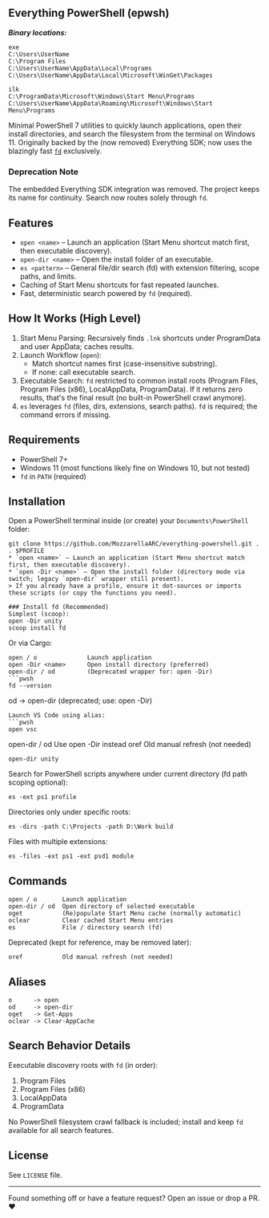 
## Everything PowerShell (epwsh)

***Binary locations:***
```
exe
C:\Users\UserName
C:\Program Files
C:\Users\UserName\AppData\Local\Programs
C:\Users\UserName\AppData\Local\Microsoft\WinGet\Packages

ilk
C:\ProgramData\Microsoft\Windows\Start Menu\Programs
C:\Users\UserName\AppData\Roaming\Microsoft\Windows\Start Menu\Programs
```

Minimal PowerShell 7 utilities to quickly launch applications, open their install directories, and search the filesystem from the terminal on Windows 11. Originally backed by the (now removed) Everything SDK; now uses the blazingly fast [`fd`](https://github.com/sharkdp/fd) exclusively.

### Deprecation Note
The embedded Everything SDK integration was removed. The project keeps its name for continuity. Search now routes solely through `fd`.

## Features
* `open <name>` – Launch an application (Start Menu shortcut match first, then executable discovery).
* `open-dir <name>` – Open the install folder of an executable.
* `es <pattern>` – General file/dir search (fd) with extension filtering, scope paths, and limits.
* Caching of Start Menu shortcuts for fast repeated launches.
* Fast, deterministic search powered by `fd` (required).

## How It Works (High Level)
1. Start Menu Parsing: Recursively finds `.lnk` shortcuts under ProgramData and user AppData; caches results.
2. Launch Workflow (`open`):
	* Match shortcut names first (case-insensitive substring).
	* If none: call executable search.
3. Executable Search: `fd` restricted to common install roots (Program Files, Program Files (x86), LocalAppData, ProgramData). If it returns zero results, that's the final result (no built-in PowerShell crawl anymore).
4. `es` leverages `fd` (files, dirs, extensions, search paths). `fd` is required; the command errors if missing.

## Requirements
* PowerShell 7+
* Windows 11 (most functions likely fine on Windows 10, but not tested)
* `fd` in `PATH` (required)

## Installation
Open a PowerShell terminal inside (or create) your `Documents\PowerShell` folder:
```pwsh
git clone https://github.com/MozzarellaARC/everything-powershell.git .
. $PROFILE
* `open <name>` – Launch an application (Start Menu shortcut match first, then executable discovery).
* `open -Dir <name>` – Open the install folder (directory mode via switch; legacy `open-dir` wrapper still present).
> If you already have a profile, ensure it dot-sources or imports these scripts (or copy the functions you need).

### Install fd (Recommended)
Simplest (scoop):
open -Dir unity
scoop install fd
```
Or via Cargo:
```pwsh
open / o              Launch application
open -Dir <name>      Open install directory (preferred)
open-dir / od         (Deprecated wrapper for: open -Dir)
```pwsh
fd --version
```

od     -> open-dir (deprecated; use: open -Dir)
```
Launch VS Code using alias:
```pwsh
open vsc
```
open-dir / od  Use open -Dir instead
oref           Old manual refresh (not needed)
```pwsh
open-dir unity
```
Search for PowerShell scripts anywhere under current directory (fd path scoping optional):
```pwsh
es -ext ps1 profile
```
Directories only under specific roots:
```pwsh
es -dirs -path C:\Projects -path D:\Work build
```
Files with multiple extensions:
```pwsh
es -files -ext ps1 -ext psd1 module
```

## Commands
```
open / o       Launch application
open-dir / od  Open directory of selected executable
oget           (Re)populate Start Menu cache (normally automatic)
oclear         Clear cached Start Menu entries
es             File / directory search (fd)
```

Deprecated (kept for reference, may be removed later):
```
oref           Old manual refresh (not needed)
```

## Aliases
```
o      -> open
od     -> open-dir
oget   -> Get-Apps
oclear -> Clear-AppCache
```

## Search Behavior Details
Executable discovery roots with `fd` (in order):
1. Program Files
2. Program Files (x86)
3. LocalAppData
4. ProgramData

No PowerShell filesystem crawl fallback is included; install and keep `fd` available for all search features.

## License
See `LICENSE` file.

---
Found something off or have a feature request? Open an issue or drop a PR. ❤️
